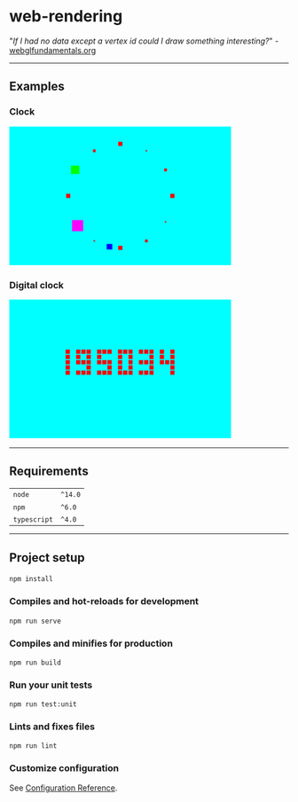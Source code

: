 # web-rendering

"<em>If I had no data except a vertex id could I draw something interesting?</em>" - [webglfundamentals.org](https://webglfundamentals.org/webgl/lessons/webgl-drawing-without-data.html)  

---
## Examples

### Clock
<img src="./screenshots/example-3.PNG" alt="Example 3" height="250px" width="400px">    

### Digital clock
<img src="./screenshots/example-4.PNG" alt="Example 4" height="250px" width="400px">    

---
## Requirements

|              |         |
|--------------|---------|
| `node`       | `^14.0` |
| `npm`        | `^6.0`  |
| `typescript` | `^4.0`  |

---
## Project setup
```
npm install
```

### Compiles and hot-reloads for development
```
npm run serve
```

### Compiles and minifies for production
```
npm run build
```

### Run your unit tests
```
npm run test:unit
```

### Lints and fixes files
```
npm run lint
```

### Customize configuration
See [Configuration Reference](https://cli.vuejs.org/config/).
